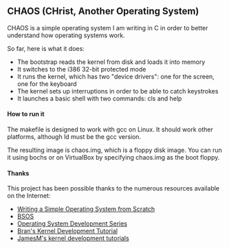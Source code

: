 ## CHAOS (CHrist, Another Operating System)

CHAOS is a simple operating system I am writing in C in order to better understand how operating systems work.

So far, here is what it does:

- The bootstrap reads the kernel from disk and loads it into memory
- It switches to the i386 32-bit protected mode
- It runs the kernel, which has two "device drivers": one for the screen, one for the keyboard
- The kernel sets up interruptions in order to be able to catch keystrokes
- It launches a basic shell with two commands: cls and help

#### How to run it

The makefile is designed to work with gcc on Linux. It should work other platforms, although ld must be the gcc version.

The resulting image is chaos.img, which is a floppy disk image. You can run it using bochs or on VirtualBox by specifying chaos.img as the boot floppy.

#### Thanks

This project has been possible thanks to the numerous resources available on the Internet:

- [Writing a Simple Operating System from Scratch](https://www.cs.bham.ac.uk/~exr/lectures/opsys/10_11/lectures/os-dev.pdf)
- [BSOS](https://github.com/aplabs/bsos)
- [Operating System Development Series](http://www.brokenthorn.com/Resources/OSDevIndex.html)
- [Bran's Kernel Development Tutorial](http://www.osdever.net/bkerndev/Docs/intro.htm)
- [JamesM's kernel development tutorials](http://www.jamesmolloy.co.uk/tutorial_html/)
